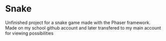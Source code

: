 # Snake

Unfinished project for a snake game made with the Phaser framework.
Made on my school github account and later transfered to my main account for viewing possibilities
